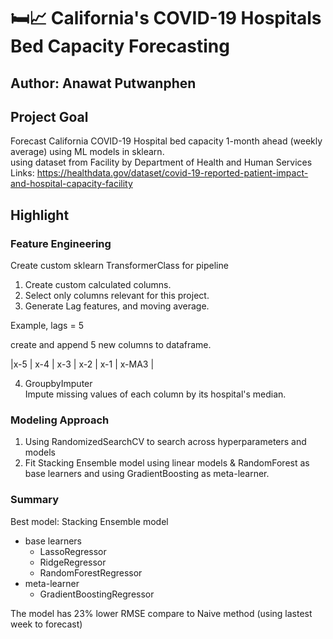 # 🛏️📈 California's COVID-19 Hospitals Bed Capacity Forecasting
## Author: Anawat Putwanphen
## Project Goal
Forecast California COVID-19 Hospital bed capacity 1-month ahead (weekly average) using ML models in sklearn.
<br>
using dataset from Facility by Department of Health and Human Services
<br>
Links: https://healthdata.gov/dataset/covid-19-reported-patient-impact-and-hospital-capacity-facility 

## Highlight
### Feature Engineering
Create custom sklearn TransformerClass for
pipeline
<br>
1. Create custom calculated columns. 
2. Select only columns relevant for this project. 
3. Generate Lag features, and moving average. 
 
Example, lags = 5

create and append 5 new columns to dataframe.  

|x-5 | x-4 | x-3 | x-2 | x-1 | x-MA3 |

4. GroupbyImputer   
Impute missing values of each column by its hospital's median.


### Modeling Approach

1. Using RandomizedSearchCV to search across hyperparameters and models
2. Fit Stacking Ensemble model using linear models & RandomForest as base learners and using GradientBoosting as meta-learner.


### Summary
Best model: Stacking Ensemble model 
* base learners
    * LassoRegressor
    * RidgeRegressor
    * RandomForestRegressor
* meta-learner
    * GradientBoostingRegressor


The model has 23% lower RMSE compare to Naive method (using lastest week to forecast)
